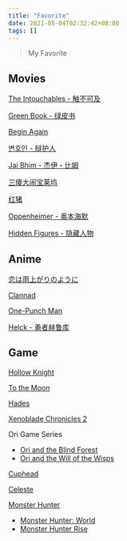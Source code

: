 ```yaml
---
title: "Favorite"
date: 2021-05-04T02:32:42+08:00
tags: []
---
```


> My Favorite

## Movies

[The Intouchables - 触不可及](https://en.wikipedia.org/wiki/The_Intouchables)

[Green Book - 绿皮书](<https://en.wikipedia.org/wiki/Green_Book_(film)>)

[Begin Again](<https://en.wikipedia.org/wiki/Begin_Again_(film)>)

[변호인 - 辩护人](https://en.wikipedia.org/wiki/The_Attorney)

[Jai Bhim - 杰伊・比姆](https://en.wikipedia.org/wiki/Jai_Bhim_%28film%29)

[三傻大闹宝莱坞](https://en.wikipedia.org/wiki/3_Idiots)

[红猪](https://en.wikipedia.org/wiki/Porco_Rosso)

[Oppenheimer - 奥本海默](<https://en.wikipedia.org/wiki/Oppenheimer_(film)>)

[Hidden Figures - 隐藏人物](https://en.wikipedia.org/wiki/Hidden_Figures)

## Anime

[恋は雨上がりのように](https://www.koiame-anime.com/)

[Clannad](https://en.wikipedia.org/wiki/List_of_Clannad_episodes)

[One-Punch Man](https://en.wikipedia.org/wiki/One-Punch_Man)

[Helck - 勇者赫鲁库](<https://en.wikipedia.org/wiki/Helck_(manga)>)

## Game

[Hollow Knight](https://www.hollowknight.com/)

[To the Moon](https://en.wikipedia.org/wiki/To_the_Moon)

[Hades](<https://en.wikipedia.org/wiki/Hades_(video_game)>)

[Xenoblade Chronicles 2](https://en.wikipedia.org/wiki/Xenoblade_Chronicles_2)

Ori Game Series

- [Ori and the Blind Forest](https://www.orithegame.com/blind-forest/)
- [Ori and the Will of the Wisps](https://www.orithegame.com/)

[Cuphead](https://en.wikipedia.org/wiki/Cuphead)

[Celeste](<https://en.wikipedia.org/wiki/Celeste_(video_game)>)

[Monster Hunter](https://en.wikipedia.org/wiki/Monster_Hunter)

- [Monster Hunter: World](https://en.wikipedia.org/wiki/Monster_Hunter:_World)
- [Monster Hunter Rise](https://en.wikipedia.org/wiki/Monster_Hunter_Rise)

